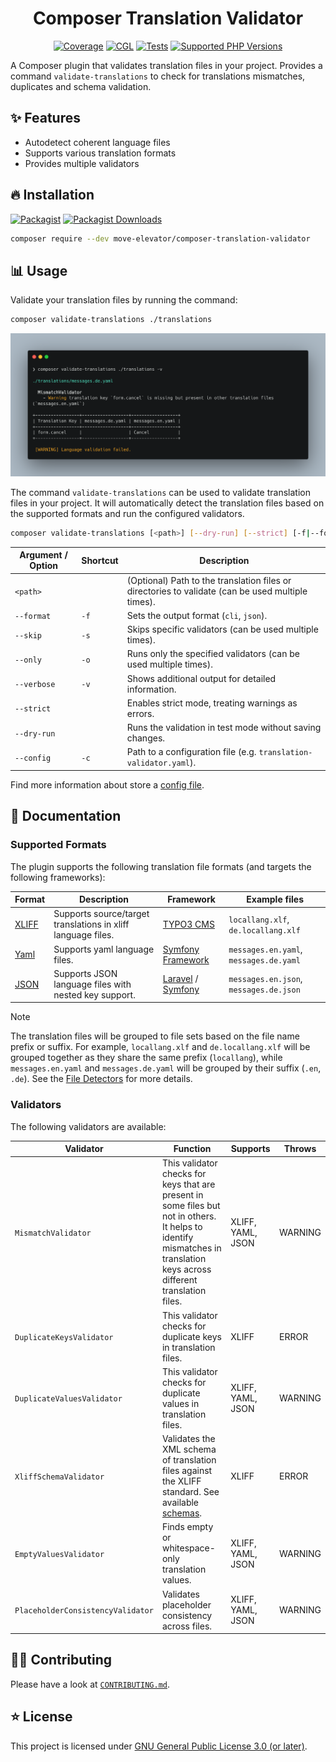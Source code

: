 <div align="center">

# Composer Translation Validator

[![Coverage](https://img.shields.io/coverallsCoverage/github/move-elevator/composer-translation-validator?logo=coveralls)](https://coveralls.io/github/move-elevator/composer-translation-validator)
[![CGL](https://img.shields.io/github/actions/workflow/status/move-elevator/composer-translation-validator/cgl.yml?label=cgl&logo=github)](https://github.com/move-elevator/composer-translation-validator/actions/workflows/cgl.yml)
[![Tests](https://img.shields.io/github/actions/workflow/status/move-elevator/composer-translation-validator/tests.yml?label=tests&logo=github)](https://github.com/move-elevator/composer-translation-validator/actions/workflows/tests.yml)
[![Supported PHP Versions](https://img.shields.io/packagist/dependency-v/move-elevator/composer-translation-validator/php?logo=php)](https://packagist.org/packages/move-elevator/composer-translation-validator)

</div>

A Composer plugin that validates translation files in your project.
Provides a command `validate-translations` to check for translations mismatches, duplicates and schema validation.

## ✨ Features

* Autodetect coherent language files
* Supports various translation formats
* Provides multiple validators

## 🔥 Installation

[![Packagist](https://img.shields.io/packagist/v/move-elevator/composer-translation-validator?label=version&logo=packagist)](https://packagist.org/packages/move-elevator/composer-translation-validator)
[![Packagist Downloads](https://img.shields.io/packagist/dt/move-elevator/composer-translation-validator?color=brightgreen)](https://packagist.org/packages/move-elevator/composer-translation-validator)


```bash
composer require --dev move-elevator/composer-translation-validator
```

## 📊 Usage

Validate your translation files by running the command:

```bash
composer validate-translations ./translations
```

![console.png](docs/console.png)

The command `validate-translations` can be used to validate translation files in your project. It will automatically detect the translation files based on the supported formats and run the configured validators.

```bash
composer validate-translations [<path>] [--dry-run] [--strict] [-f|--format cli|json] [-s|--skip VALIDATOR] [-o|--only VALIDATOR] [-v|--verbose]
```

| Argument / Option         | Shortcut | Description                                                                                       |
|--------------------------|----------|---------------------------------------------------------------------------------------------------|
| `<path>`                 |          | (Optional) Path to the translation files or directories to validate (can be used multiple times). |
| `--format`               | `-f`     | Sets the output format (`cli`, `json`).                                                           |
| `--skip`                 | `-s`     | Skips specific validators (can be used multiple times).                                           |
| `--only`                 | `-o`     | Runs only the specified validators (can be used multiple times).                                  |
| `--verbose`              | `-v`     | Shows additional output for detailed information.                                                 |
| `--strict`               |          | Enables strict mode, treating warnings as errors.                                                 |
| `--dry-run`              |          | Runs the validation in test mode without saving changes.                                          |
| `--config`               | `-c`     | Path to a configuration file (e.g. `translation-validator.yaml`).                                 |

Find more information about store a [config file](docs/config-file.md).

## 📝 Documentation

### Supported Formats

The plugin supports the following translation file formats (and targets the following frameworks):

| Format                                       | Description                                                                                                  | Framework | Example files                          |
|----------------------------------------------|--------------------------------------------------------------------------------------------------------------|-----------|----------------------------------------|
| [XLIFF](https://en.wikipedia.org/wiki/XLIFF) | Supports source/target translations in xliff language files. | [TYPO3 CMS](https://typo3.org/)          | `locallang.xlf`, `de.locallang.xlf`    |
| [Yaml](https://en.wikipedia.org/wiki/YAML)   | Supports yaml language files.                     | [Symfony Framework](https://symfony.com/)          | `messages.en.yaml`, `messages.de.yaml` |
| [JSON](https://en.wikipedia.org/wiki/JSON)   | Supports JSON language files with nested key support.                     | [Laravel](https://laravel.com/) / [Symfony](https://symfony.com/)          | `messages.en.json`, `messages.de.json` |

> [!NOTE]
> The translation files will be grouped to file sets based on the file name prefix or suffix. For example, `locallang.xlf` and `de.locallang.xlf` will be grouped together as they share the same prefix (`locallang`), while `messages.en.yaml` and `messages.de.yaml` will be grouped by their suffix (`.en`, `.de`). See the [File Detectors](docs/file-detector.md) for more details.

### Validators

The following validators are available:

| Validator                  | Function                                                                                                                                                                 | Supports    | Throws  |
|----------------------------|--------------------------------------------------------------------------------------------------------------------------------------------------------------------------|-------------|---------|
| `MismatchValidator`        | This validator checks for keys that are present in some files but not in others. It helps to identify mismatches in translation keys across different translation files. | XLIFF, YAML, JSON | WARNING   |
| `DuplicateKeysValidator`   | This validator checks for duplicate keys in translation files.                                                                                                           | XLIFF       | ERROR   |
| `DuplicateValuesValidator` | This validator checks for duplicate values in translation files.                                                                                                         | XLIFF, YAML, JSON     | WARNING |
| `XliffSchemaValidator`     | Validates the XML schema of translation files against the XLIFF standard. See available [schemas](https://github.com/symfony/translation/tree/6.4/Resources/schemas).    | XLIFF       | ERROR   |
| `EmptyValuesValidator`      | Finds empty or whitespace-only translation values.                                                                                                                       | XLIFF, YAML, JSON              | WARNING        |
| `PlaceholderConsistencyValidator`                                | Validates placeholder consistency across files.                                                                                                                          | XLIFF, YAML, JSON     | WARNING |


## 🧑‍💻 Contributing

Please have a look at [`CONTRIBUTING.md`](CONTRIBUTING.md).

## ⭐ License

This project is licensed under [GNU General Public License 3.0 (or later)](LICENSE).
